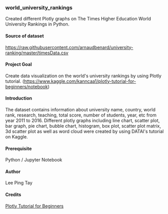 ### world_university_rankings
Created different Plotly graphs on The Times Higher Education World University Rankings in Python.

#### Source of dataset
https://raw.githubusercontent.com/arnaudbenard/university-ranking/master/timesData.csv

#### Project Goal
Create data visualization on the world's university rankings by using Plotly tutorial. 
(https://www.kaggle.com/kanncaa1/plotly-tutorial-for-beginners/notebook)

#### Introduction
The dataset contains information about university name, country, world rank, research, teaching, total score, number of students, year, etc from year 2011 to 2016. Different plotly graphs including line chart, scatter plot, bar graph, pie chart, bubble chart, histogram, box plot, scatter plot matrix, 3d scatter plot as well as word cloud were created by using DATAI's tutorial on Kaggle.

#### Prerequisite
Python / Jupyter Notebook

#### Author
Lee Ping Tay

#### Credits
[Plotly Tutorial for Beginners](https://www.kaggle.com/kanncaa1/plotly-tutorial-for-beginners/notebook)

